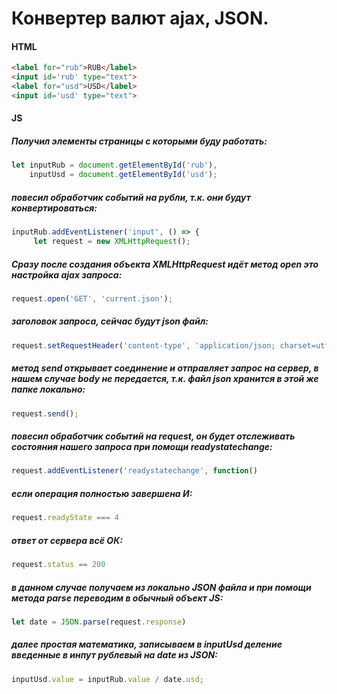 # Конвертер валют ajax, JSON.
#### HTML
```html
<label for="rub">RUB</label>
<input id='rub' type="text">
<label for="usd">USD</label>
<input id='usd' type="text">
```
#### JS
##### Получил элементы страницы с которыми буду работать:
```javascript
let inputRub = document.getElementById('rub'),
    inputUsd = document.getElementById('usd');
```
##### повесил обработчик событий на рубли, т.к. они будут конвертироваться:
```javascript
inputRub.addEventListener('input', () => {
     let request = new XMLHttpRequest();
```
##### Сразу после создания объекта XMLHttpRequest идёт метод open это настройка ajax запроса:
```javascript
request.open('GET', 'current.json');
```
##### заголовок запроса, сейчас будут json файл:
```javascript
request.setRequestHeader('content-type', 'application/json; charset=utf-8');
```
##### метод send открывает соединение и отправляет запрос на сервер, в нашем случае body не передается, т.к. файл json хранится в этой же папке локально:
```javascript
request.send();
```
##### повесил обработчик событий на request, он будет отслеживать состояния нашего запроса при помощи readystatechange:
```javascript
request.addEventListener('readystatechange', function()
```
##### если операция полностью завершена И:
```javascript
request.readyState === 4
```
##### ответ от сервера всё ОК:
```javascript
request.status == 200
```
##### в данном случае получаем из локально JSON файла и при помощи метода parse переводим в обычный объект JS:
```javascript
let date = JSON.parse(request.response)
```
##### далее простая математика, записываем в inputUsd деление введенные в инпут рублевый на date из JSON:
```javascript
inputUsd.value = inputRub.value / date.usd;
```
